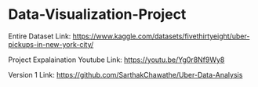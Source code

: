# Data-Visualization-Project

Entire Dataset Link: https://www.kaggle.com/datasets/fivethirtyeight/uber-pickups-in-new-york-city/


Project Expalaination Youtube Link: https://youtu.be/Yg0r8Nf9Wy8


Version 1 Link: https://github.com/SarthakChawathe/Uber-Data-Analysis
